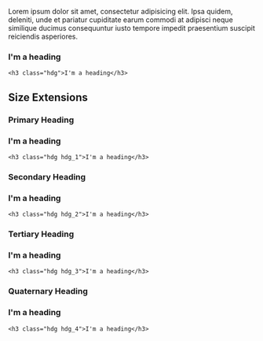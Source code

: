 Lorem ipsum dolor sit amet, consectetur adipisicing elit. Ipsa quidem, deleniti, unde et pariatur cupiditate earum commodi at adipisci neque similique ducimus consequuntur iusto tempore impedit praesentium suscipit reiciendis asperiores.

<div class="sg-example">
    <h3 class="hdg">I'm a heading</h3>
</div>

```markup
<h3 class="hdg">I'm a heading</h3>
```

## Size Extensions

### Primary Heading

<div class="sg-example">
    <h3 class="hdg hdg_1">I'm a heading</h3>
</div>

```markup
<h3 class="hdg hdg_1">I'm a heading</h3>
```

### Secondary Heading

<div class="sg-example">
    <h3 class="hdg hdg_2">I'm a heading</h3>
</div>

```markup
<h3 class="hdg hdg_2">I'm a heading</h3>
```

### Tertiary Heading

<div class="sg-example">
    <h3 class="hdg hdg_3">I'm a heading</h3>
</div>

```markup
<h3 class="hdg hdg_3">I'm a heading</h3>
```

### Quaternary Heading

<div class="sg-example">
    <h3 class="hdg hdg_4">I'm a heading</h3>
</div>

```markup
<h3 class="hdg hdg_4">I'm a heading</h3>
```